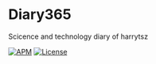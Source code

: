 # Diary365
Scicence and technology diary of harrytsz

[![APM](https://img.shields.io/apm/l/vim-mode.svg?style=plastic)](https://www.baidu.com)
[![License](https://img.shields.io/ansible/role/3078.svg)](https://www.apache.org/licenses/LICENSE-2.0)


